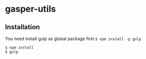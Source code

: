 # gasper-utils

## Installation

You need install gulp as global package first
`$ npm install -g gulp`

    $ npm install
    $ gulp
